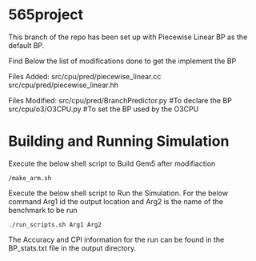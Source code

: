 # 565project
This branch of the repo has been set up with Piecewise Linear BP as the default BP.

Find Below the list of modifications done to get the implement the BP

Files Added:
src/cpu/pred/piecewise_linear.cc
src/cpu/pred/piecewise_linear.hh

Files Modified:
src/cpu/pred/BranchPredictor.py	#To declare the BP
src/cpu/o3/O3CPU.py		#To set the BP used by the O3CPU

# Building and Running Simulation

Execute the below shell script to Build Gem5 after modifiaction
```
/make_arm.sh
```

Execute the below shell script to Run the Simulation. For the below command Arg1 id the output location and Arg2 is the name of the benchmark to be run
```
./run_scripts.sh Arg1 Arg2
```

The Accuracy  and CPI information for the run can be found in the BP_stats.txt file in the output directory.
